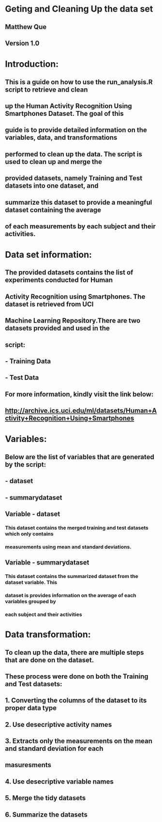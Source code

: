 # Geting and Cleaning Up the data set
## Matthew Que
## Version 1.0

# Introduction:

## This is a guide on how to use the run_analysis.R script to retrieve and clean
## up the Human Activity Recognition Using Smartphones Dataset. The goal of this
## guide is to provide detailed information on the variables, data, and transformations
## performed to clean up the data. The script is used to clean up and merge the 
## provided datasets, namely Training and Test datasets into one dataset, and 
## summarize this dataset to provide a meaningful dataset containing the average
## of each measurements by each subject and their activities.

# Data set information:

## The provided datasets contains the list of experiments conducted for Human 
## Activity Recognition using Smartphones. The dataset is retrieved from UCI
## Machine Learning Repository.There are two datasets provided and used in the 
## script:
## - Training Data
## - Test Data

## For more information, kindly visit the link below:
## http://archive.ics.uci.edu/ml/datasets/Human+Activity+Recognition+Using+Smartphones

# Variables:

## Below are the list of variables that are generated by the script:
## - dataset
## - summarydataset

## Variable - dataset

### This dataset contains the merged training and test datasets which only contains
### measurements using mean and standard deviations.

## Variable - summarydataset

### This dataset contains the summarized dataset from the dataset variable. This
### dataset is provides information on the average of each variables grouped by 
### each subject and their activities

# Data transformation:

## To clean up the data, there are multiple steps that are done on the dataset.
## These process were done on both the Training and Test datasets:
## 1. Converting the columns of the dataset to  its proper data type
## 2. Use desecriptive activity names
## 3. Extracts only the measurements on the mean and standard deviation for each
##    masuresments
## 4. Use desecriptive variable names
## 5. Merge the tidy datasets
## 6. Summarize the datasets

